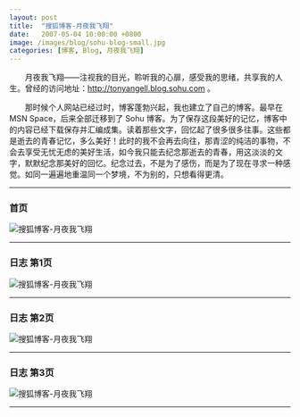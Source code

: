 ```yaml
---
layout: post
title:  "搜狐博客-月夜我飞翔"
date:   2007-05-04 10:00:00 +0800
image: /images/blog/sohu-blog-small.jpg
categories: [博客, Blog, 月夜我飞翔]
---
```


　　月夜我飞翔——注视我的目光，聆听我的心扉，感受我的思绪，共享我的人生。曾经的访问地址：http://tonyangell.blog.sohu.com 。

　　那时候个人网站已经过时，博客蓬勃兴起，我也建立了自己的博客。最早在 MSN Space，后来全部迁移到了 Sohu 博客。为了保存这段美好的记忆，博客中的内容已经下载保存并汇编成集。读着那些文字，回忆起了很多很多往事。这些都是逝去的青春记忆，多么美好！此时的我不会再去向往，那青涩的纯洁的事物，不会去享受无忧无虑的美好生活，如今我只能去纪念那逝去的青春，用这淡淡的文字，默默纪念那美好的回忆。纪念过去，不是为了感伤，而是为了现在寻求一种感觉。如同一遍遍地重温同一个梦境，不为别的，只想看得更清。

------

<h3>首页</h3>

![搜狐博客-月夜我飞翔]({{site.baseurl}}/images/blog/月夜我飞翔-搜狐博客-首页.png)

------

<h3>日志 第1页</h3>

![搜狐博客-月夜我飞翔]({{site.baseurl}}/images/blog/20070504_tonyangell_blog_sohu_com_P1.jpg)

------

<h3>日志 第2页</h3>

![搜狐博客-月夜我飞翔]({{site.baseurl}}/images/blog/20070504_tonyangell_blog_sohu_com_P2.jpg)

------

<h3>日志 第3页</h3>

![搜狐博客-月夜我飞翔]({{site.baseurl}}/images/blog/20070504_tonyangell_blog_sohu_com_P3.jpg)

------
